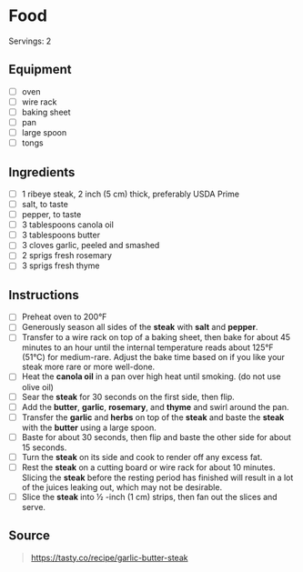# Food
Servings: 2

## Equipment
- [ ] oven
- [ ] wire rack
- [ ] baking sheet
- [ ] pan
- [ ] large spoon
- [ ] tongs

## Ingredients
- [ ] 1 ribeye steak, 2 inch (5 cm) thick, preferably USDA Prime
- [ ] salt, to taste
- [ ] pepper, to taste
- [ ] 3 tablespoons canola oil
- [ ] 3 tablespoons butter
- [ ] 3 cloves garlic, peeled and smashed
- [ ] 2 sprigs fresh rosemary
- [ ] 3 sprigs fresh thyme

## Instructions
- [ ] Preheat oven to 200&deg;F
- [ ] Generously season all sides of the **steak** with **salt** and **pepper**.
- [ ] Transfer to a wire rack on top of a baking sheet, then bake for about 45 minutes to an hour until the internal temperature reads about 125&deg;F (51&deg;C) for medium-rare. Adjust the bake time based on if you like your steak more rare or more well-done.
- [ ] Heat the **canola oil** in a pan over high heat until smoking. (do not use olive oil)
- [ ] Sear the **steak** for 30 seconds on the first side, then flip.
- [ ] Add the **butter**, **garlic**, **rosemary**, and **thyme** and swirl around the pan.
- [ ] Transfer the **garlic** and **herbs** on top of the **steak** and baste the **steak** with the **butter** using a large spoon.
- [ ] Baste for about 30 seconds, then flip and baste the other side for about 15 seconds.
- [ ] Turn the **steak** on its side and cook to render off any excess fat.
- [ ] Rest the **steak** on a cutting board or wire rack for about 10 minutes. Slicing the **steak** before the resting period has finished will result in a lot of the juices leaking out, which may not be desirable.
- [ ] Slice the **steak** into ½ -inch (1 cm) strips, then fan out the slices and serve.

## Source
> https://tasty.co/recipe/garlic-butter-steak